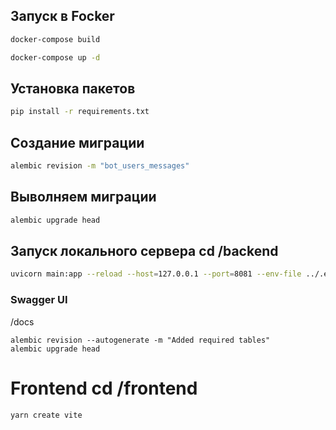 ## Запуск в Focker
```bash
docker-compose build
```
```bash
docker-compose up -d
```
## Установка пакетов
```bash
pip install -r requirements.txt
```
## Создание миграции
```bash
alembic revision -m "bot_users_messages"
```
## Выволняем миграции
```bash
alembic upgrade head
```


## Запуск локального сервера cd /backend
```bash
uvicorn main:app --reload --host=127.0.0.1 --port=8081 --env-file ../.env
```
### Swagger UI
/docs
```
alembic revision --autogenerate -m "Added required tables"
alembic upgrade head
```
# Frontend cd /frontend
```bash
yarn create vite
```